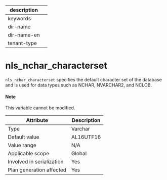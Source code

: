 |description||
|---|---|
|keywords||
|dir-name||
|dir-name-en||
|tenant-type||

# nls_nchar_characterset

`nls_nchar_characterset` specifies the default character set of the database and is used for data types such as NCHAR, NVARCHAR2, and NCLOB.

<main id="notice" type='explain'>
    <h4>Note</h4>
    <p>This variable cannot be modified. </p>
</main>

| **Attribute** | **Description** |
|----------|-----------|
| Type | Varchar |
| Default value | AL16UTF16 |
| Value range | N/A |
| Applicable scope | Global |
| Involved in serialization | Yes |
| Plan generation affected | Yes |
